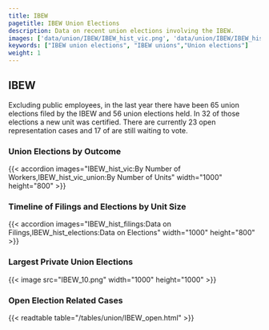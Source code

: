 ```yaml
---
title: IBEW
pagetitle: IBEW Union Elections
description: Data on recent union elections involving the IBEW.
images: ['data/union/IBEW/IBEW_hist_vic.png', 'data/union/IBEW/IBEW_hist_size.png', 'data/union/IBEW/IBEW_10.png']
keywords: ["IBEW union elections", "IBEW unions","Union elections"]
weight: 1
---
```

##  IBEW

Excluding public employees, in the last year there have been 65 union elections filed by the IBEW and 56 union elections held. In 32 of those elections a new unit was certified. There are currently 23 open representation cases and 17 of are still waiting to vote.

### Union Elections by Outcome
{{< accordion images="IBEW_hist_vic:By Number of Workers,IBEW_hist_vic_union:By Number of Units" width="1000" height="800" >}}

### Timeline of Filings and Elections by Unit Size
{{< accordion images="IBEW_hist_filings:Data on Filings,IBEW_hist_elections:Data on Elections" width="1000" height="800" >}}

### Largest Private Union Elections
{{< image src="IBEW_10.png" width="1000" height="1000"  >}}

### Open Election Related Cases
{{< readtable table="/tables/union/IBEW_open.html" >}}

